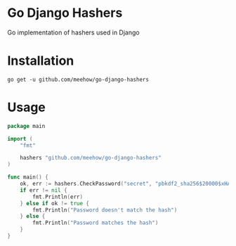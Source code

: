 Go Django Hashers
=================

Go implementation of hashers used in Django

Installation
============

```
go get -u github.com/meehow/go-django-hashers
```

Usage
=====

```go
package main

import (
	"fmt"

	hashers "github.com/meehow/go-django-hashers"
)

func main() {
	ok, err := hashers.CheckPassword("secret", "pbkdf2_sha256$20000$xHAwgryJD2q2$PqZjhRe60ZCfa2fBDI7prOhst33qaeHoYSgsaRfiMDE=")
	if err != nil {
		fmt.Println(err)
	} else if ok != true {
		fmt.Println("Password doesn't match the hash")
	} else {
		fmt.Println("Password matches the hash")
	}
}
```
